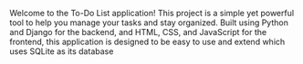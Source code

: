 Welcome to the To-Do List application! This project is a simple yet powerful tool to help you manage your tasks and stay organized. Built using Python and Django for the backend, and HTML, CSS, and JavaScript for the frontend, this application is designed to be easy to use and extend which uses SQLite as its database

